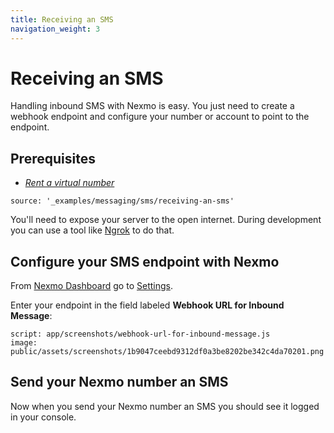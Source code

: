 ```yaml
---
title: Receiving an SMS
navigation_weight: 3
---
```


# Receiving an SMS

Handling inbound SMS with Nexmo is easy. You just need to create a webhook endpoint and configure your number or account to point to the endpoint.

## Prerequisites

- *[Rent a virtual number](/account/guides/numbers#rent-virtual-numbers)*

```tabbed_content
source: '_examples/messaging/sms/receiving-an-sms'
```

You'll need to expose your server to the open internet. During development you can use a tool like [Ngrok](https://www.nexmo.com/blog/2017/07/04/local-development-nexmo-ngrok-tunnel-dr/) to do that.

## Configure your SMS endpoint with Nexmo

From [Nexmo Dashboard](https://dashboard.nexmo.com) go to [Settings](https://dashboard.nexmo.com/settings).

Enter your endpoint in the field labeled **Webhook URL for Inbound Message**:

```screenshot
script: app/screenshots/webhook-url-for-inbound-message.js
image: public/assets/screenshots/1b9047ceebd9312df0a3be8202be342c4da70201.png
```

## Send your Nexmo number an SMS

Now when you send your Nexmo number an SMS you should see it logged in your console.
